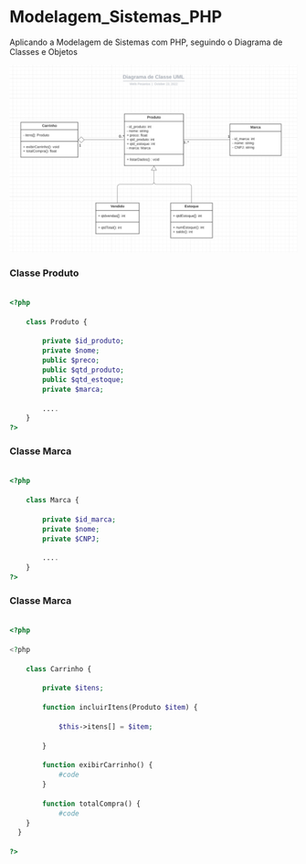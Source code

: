 # Modelagem_Sistemas_PHP
Aplicando a Modelagem de Sistemas com PHP, seguindo o Diagrama de Classes e Objetos

<p align="center">
    <img src="./img/Diagrama_Classes.png" width="900"/>
<p/>

<h3> Classe Produto </h3>

```php

<?php 

    class Produto {

        private $id_produto;
        private $nome;
        public $preco;
        public $qtd_produto;
        public $qtd_estoque;
        private $marca;
        
        ....
    }
?>

```

<h3> Classe Marca </h3>

```php

<?php 

    class Marca {

        private $id_marca;
        private $nome;
        private $CNPJ;
        
        ....
    }
?>

```

<h3> Classe Marca </h3>

```php

<?php 

<?php 

    class Carrinho {

        private $itens;

        function incluirItens(Produto $item) {

            $this->itens[] = $item;

        }

        function exibirCarrinho() {
            #code
        }

        function totalCompra() {
            #code
    }
  }
  
?>

```

